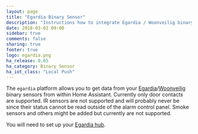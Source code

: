 ```yaml
---
layout: page
title: "Egardia Binary Sensor"
description: "Instructions how to integrate Egardia / Woonveilig binary sensors into Home Assistant."
date: 2018-03-02 09:00
sidebar: true
comments: false
sharing: true
footer: true
logo: egardia.png
ha_release: 0.65
ha_category: Binary Sensor
ha_iot_class: "Local Push"
---
```


The `egardia` platform allows you to get data from your [Egardia](http://www.egardia.com)/[Woonveilig](http://www.woonveilig.nl) binary sensors from within Home Assistant. 
Currently only door contacts are supported. IR sensors are not supported and will probably never be since their status cannot be read outside of the alarm control panel. Smoke sensors and others might be added but currently are not supported.

You will need to set up your [Egardia hub](/components/egardia/).

